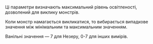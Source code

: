 Ці параметри визначають максимальний рівень освітленості, дозволений для виклику монстрів.

Коли монстр намагається викликатися, то вибирається випадкове значення між мінімальним та максимальним значенням.

Ванільні значення — 7 для Незеру, 0-7 для інших вимірів.

